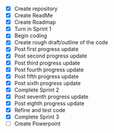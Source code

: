- [X] Create repository
- [X] Create ReadMe
- [X] Create Roadmap
- [X] Turn in Sprint 1
- [X] Begin coding
- [X] Create rough draft/outline of the code
- [X] Post first progress update
- [X] Post second progress update
- [X] Post third progress update
- [X] Post fourth progress update
- [X] Post fifth progress update
- [X] Post sixth progress update
- [X] Complete Sprint 2
- [X] Post seventh progress update
- [X] Post eighth progress update
- [X] Refine and test code
- [X] Complete Sprint 3
- [ ] Create Powerpoint
